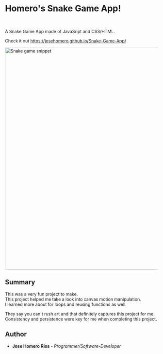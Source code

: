 # Homero's Snake Game App!

<br>

A Snake Game App made of JavaSript and CSS/HTML.

Check it out https://josehomero.github.io/Snake-Game-App/

<img width="729" alt="Snake game snippet" src="https://user-images.githubusercontent.com/58618050/86426335-45c9e200-bc9c-11ea-88ea-66bb9b14ab1e.PNG">

## Summary

This was a very fun project to make. This project helped me take a look into canvas motion manipulation. I learned more about for loops and reusing functions as well.

They say you can't rush art and that definitely captures this project for me. Consistency and persistence were key for me when completing this project.

## Author

* **Jose Homero Rios** - *Programmer/Software-Developer*
